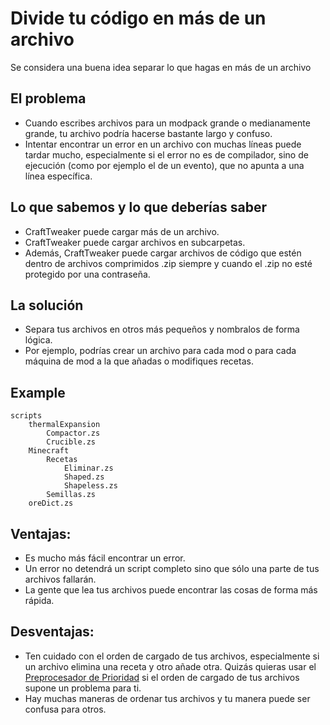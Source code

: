 # Divide tu código en más de un archivo

Se considera una buena idea separar lo que hagas en más de un archivo

## El problema 

- Cuando escribes archivos para un modpack grande o medianamente grande, tu archivo podría hacerse bastante largo y confuso.
- Intentar encontrar un error en un archivo con muchas líneas puede tardar mucho, especialmente si el error no es de compilador, sino de ejecución (como por ejemplo el de un evento), que no apunta a una línea específica.

## Lo que sabemos y lo que deberías saber 

- CraftTweaker puede cargar más de un archivo.
- CraftTweaker puede cargar archivos en subcarpetas.
- Además, CraftTweaker puede cargar archivos de código que estén dentro de archivos comprimidos .zip siempre y cuando el .zip no esté protegido por una contraseña.

## La solución

- Separa tus archivos en otros más pequeños y nombralos de forma lógica.
- Por ejemplo, podrías crear un archivo para cada mod o para cada máquina de mod a la que añadas o modifiques recetas.

## Example

```zenscript
scripts
    thermalExpansion
        Compactor.zs
        Crucible.zs
    Minecraft
        Recetas
            Eliminar.zs
            Shaped.zs
            Shapeless.zs
        Semillas.zs
    oreDict.zs
```

## Ventajas:

- Es mucho más fácil encontrar un error.
- Un error no detendrá un script completo sino que sólo una parte de tus archivos fallarán.
- La gente que lea tus archivos puede encontrar las cosas de forma más rápida.

## Desventajas:

- Ten cuidado con el orden de cargado de tus archivos, especialmente si un archivo elimina una receta y otro añade otra. Quizás quieras usar el [Preprocesador de Prioridad](/AdvancedFunctions/Preprocessors/PriorityPreprocessor/) si el orden de cargado de tus archivos supone un problema para ti.
- Hay muchas maneras de ordenar tus archivos y tu manera puede ser confusa para otros.